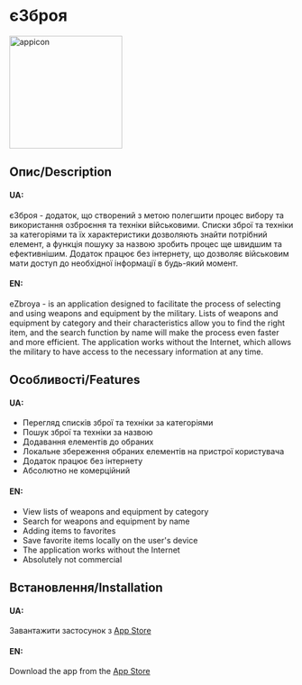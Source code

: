 # єЗброя

<img src="https://user-images.githubusercontent.com/75438934/234693190-7208d8fe-24f5-43ae-9118-0296dcd7c2e9.png" alt="appicon" width="200"/>

## Опис/Description

#### UA:
єЗброя - додаток, що створений з метою полегшити процес вибору та використання озброєння та техніки військовими. Списки зброї та техніки за категоріями та їх характеристики дозволяють знайти потрібний елемент, а функція пошуку за назвою зробить процес ще швидшим та ефективнішим. Додаток працює без інтернету, що дозволяє військовим мати доступ до необхідної інформації в будь-який момент.
#### EN:
eZbroya - is an application designed to facilitate the process of selecting and using weapons and equipment by the military. Lists of weapons and equipment by category and their characteristics allow you to find the right item, and the search function by name will make the process even faster and more efficient. The application works without the Internet, which allows the military to have access to the necessary information at any time.

## Особливості/Features
#### UA:
- Перегляд списків зброї та техніки за категоріями
- Пошук зброї та техніки за назвою
- Додавання елементів до обраних
- Локальне збереження обраних елементів на пристрої користувача
- Додаток працює без інтернету
- Абсолютно не комерційний
#### EN:
- View lists of weapons and equipment by category
- Search for weapons and equipment by name
- Adding items to favorites
- Save favorite items locally on the user's device
- The application works without the Internet
- Absolutely not commercial

## Встановлення/Installation
#### UA:
Завантажити застосунок з [App Store](https://apps.apple.com/app/%D1%94%D0%B7%D0%B1%D1%80%D0%BE%D1%8F/id6448219063?l)
#### EN:
Download the app from the [App Store](https://apps.apple.com/app/%D1%94%D0%B7%D0%B1%D1%80%D0%BE%D1%8F/id6448219063?l)
